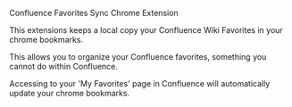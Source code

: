 Confluence Favorites Sync Chrome Extension

This extensions keeps a local copy your Confluence Wiki Favorites in your chrome bookmarks.

This allows you to organize your Confluence favorites, something you cannot do within Confluence.

Accessing to your 'My Favorites' page in Confluence will automatically update your chrome bookmarks.
